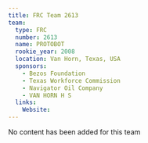 ```yaml
---
title: FRC Team 2613
team:
  type: FRC
  number: 2613
  name: PROTOBOT
  rookie_year: 2008
  location: Van Horn, Texas, USA
  sponsors:
    - Bezos Foundation
    - Texas Workforce Commission
    - Navigator Oil Company
    - VAN HORN H S
  links:
    Website: 
---
```

No content has been added for this team